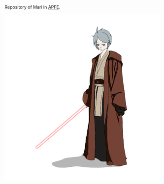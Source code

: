 Repository of Mari in [APFE](http://aeterna.exteen.com).

![](https://raw.githubusercontent.com/phatograph/APFE/master/pv33%20Jedi.jpg)
